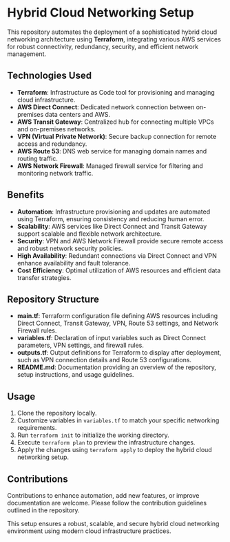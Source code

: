 # **Hybrid Cloud Networking Setup**

This repository automates the deployment of a sophisticated hybrid cloud networking architecture using **Terraform**, integrating various AWS services for robust connectivity, redundancy, security, and efficient network management.

## Technologies Used

- **Terraform**: Infrastructure as Code tool for provisioning and managing cloud infrastructure.
- **AWS Direct Connect**: Dedicated network connection between on-premises data centers and AWS.
- **AWS Transit Gateway**: Centralized hub for connecting multiple VPCs and on-premises networks.
- **VPN (Virtual Private Network)**: Secure backup connection for remote access and redundancy.
- **AWS Route 53**: DNS web service for managing domain names and routing traffic.
- **AWS Network Firewall**: Managed firewall service for filtering and monitoring network traffic.

## Benefits

- **Automation**: Infrastructure provisioning and updates are automated using Terraform, ensuring consistency and reducing human error.
- **Scalability**: AWS services like Direct Connect and Transit Gateway support scalable and flexible network architecture.
- **Security**: VPN and AWS Network Firewall provide secure remote access and robust network security policies.
- **High Availability**: Redundant connections via Direct Connect and VPN enhance availability and fault tolerance.
- **Cost Efficiency**: Optimal utilization of AWS resources and efficient data transfer strategies.

## Repository Structure

- **main.tf**: Terraform configuration file defining AWS resources including Direct Connect, Transit Gateway, VPN, Route 53 settings, and Network Firewall rules.
- **variables.tf**: Declaration of input variables such as Direct Connect parameters, VPN settings, and firewall rules.
- **outputs.tf**: Output definitions for Terraform to display after deployment, such as VPN connection details and Route 53 configurations.
- **README.md**: Documentation providing an overview of the repository, setup instructions, and usage guidelines.

## Usage

1. Clone the repository locally.
2. Customize variables in `variables.tf` to match your specific networking requirements.
3. Run `terraform init` to initialize the working directory.
4. Execute `terraform plan` to preview the infrastructure changes.
5. Apply the changes using `terraform apply` to deploy the hybrid cloud networking setup.

## Contributions

Contributions to enhance automation, add new features, or improve documentation are welcome. Please follow the contribution guidelines outlined in the repository.

This setup ensures a robust, scalable, and secure hybrid cloud networking environment using modern cloud infrastructure practices.
